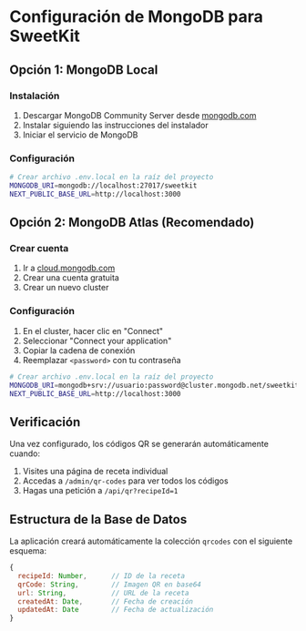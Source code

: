 # Configuración de MongoDB para SweetKit

## Opción 1: MongoDB Local

### Instalación
1. Descargar MongoDB Community Server desde [mongodb.com](https://www.mongodb.com/try/download/community)
2. Instalar siguiendo las instrucciones del instalador
3. Iniciar el servicio de MongoDB

### Configuración
```bash
# Crear archivo .env.local en la raíz del proyecto
MONGODB_URI=mongodb://localhost:27017/sweetkit
NEXT_PUBLIC_BASE_URL=http://localhost:3000
```

## Opción 2: MongoDB Atlas (Recomendado)

### Crear cuenta
1. Ir a [cloud.mongodb.com](https://cloud.mongodb.com)
2. Crear una cuenta gratuita
3. Crear un nuevo cluster

### Configuración
1. En el cluster, hacer clic en "Connect"
2. Seleccionar "Connect your application"
3. Copiar la cadena de conexión
4. Reemplazar `<password>` con tu contraseña

```bash
# Crear archivo .env.local en la raíz del proyecto
MONGODB_URI=mongodb+srv://usuario:password@cluster.mongodb.net/sweetkit?retryWrites=true&w=majority
NEXT_PUBLIC_BASE_URL=http://localhost:3000
```

## Verificación

Una vez configurado, los códigos QR se generarán automáticamente cuando:
1. Visites una página de receta individual
2. Accedas a `/admin/qr-codes` para ver todos los códigos
3. Hagas una petición a `/api/qr?recipeId=1`

## Estructura de la Base de Datos

La aplicación creará automáticamente la colección `qrcodes` con el siguiente esquema:

```javascript
{
  recipeId: Number,      // ID de la receta
  qrCode: String,        // Imagen QR en base64
  url: String,           // URL de la receta
  createdAt: Date,       // Fecha de creación
  updatedAt: Date        // Fecha de actualización
}
```
